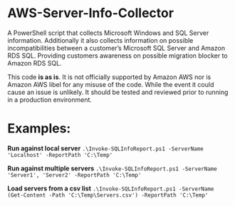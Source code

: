 # AWS-Server-Info-Collector

A PowerShell script that collects Microsoft Windows and SQL Server information.  Additionally it also collects information on possible incompatibilities between a customer’s Microsoft SQL Server and Amazon RDS SQL.  Providing customers awareness on possible migration blocker to Amazon RDS SQL.  

This code **is as is**. It is not officially supported by Amazon AWS nor is Amazon AWS libel for any misuse of the code.  While the event it could cause an issue is unlikely.  It should be tested and reviewed prior to running in a production environment. 

# Examples:

**Run against local server**
`.\Invoke-SQLInfoReport.ps1 -ServerName 'Localhost' -ReportPath 'C:\Temp'`

**Run against multiple servers**
`.\Invoke-SQLInfoReport.ps1 -ServerName 'Server1', 'Server2' -ReportPath 'C:\Temp'`

**Load servers from a csv list**
`.\Invoke-SQLInfoReport.ps1 -ServerName (Get-Content -Path 'C:\Temp\Servers.csv') -ReportPath 'C:\Temp'`
